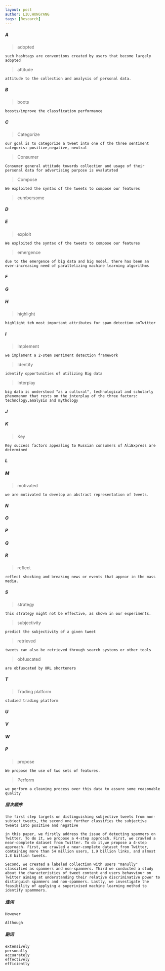 ```yaml
---
layout: post
author: LIU,HONGYANG
tags: [Research]
---
```




##### A

> adopted 

```
such hashtags are conventions created by users that become largely adopted
```

> attitude

```
attitude to the collection and analysis of personal data.
```



##### B

> boots

```
boosts/improve the classfication performance
```





##### C



> Categorize

```
our goal is to categorize a tweet into one of the three sentiment categoris: positive,negative, neutral
```



> Consumer



```
Consumer general attitude towards collection and usage of their personal data for advertising purpose is evalutated 
```







> Compose



```
We exploited the syntax of the tweets to compose our features
```



> cumbersome







##### D





##### E



> exploit

```
We exploited the syntax of the tweets to compose our features
```



> emergence



```
due to the emergence of big data and big model, there has been an ever-increasing need of parallelizing machine learning algorithms
```





##### F



##### G



##### H

> highlight



```
highlight teh most important attributes for spam detection onTwitter
```





##### I

> Implement

```
we implement a 2-stem sentiment detection framework
```

> Identify

```
identify opportunities of utilizing Big data
```

> Interplay

```
big data is understood "as a cultural", technological and scholarly phenomenon that rests on the interplay of the three factors: technology,analysis and mythology
```







##### J



##### K

> Key



```
Key success factors appealing to Russian consumers of AliExpress are determined
```







##### L



##### M



> motivated

```
we are motivated to develop an abstract representation of tweets.
```







##### N



##### O



##### P



##### Q



##### R

> reflect



```
reflect shocking and breaking news or events that appear in the mass media.
```



##### S



> strategy

```
this strategy might not be effective, as shown in our experiments.
```



> subjectivity

```
predict the subjectivity of a given tweet
```



> retrieved

```
tweets can also be retrieved through search systems or other tools
```



> obfuscated

```
are obfuscated by URL shorteners
```





##### T

> Trading platform



```
studied trading platform
```



##### U

##### V



##### W













##### P



> propose

```
We propose the use of two sets of features.
```



> Perform



```
we perform a cleaning process over this data to assure some reasonable quality
```





##### 层次顺序

```
the first step targets on distinguishing subjective tweets from non-subject tweets, the second one further classifies the subjective tweets into positive and negative
```



```
in this paper, we firstly address the issue of detecting spammers on Twitter. To do it, we propose a 4-step approach. First, we crawled a near-complete dataset from Twitter. To do it,we propose a 4-step approach. First, we crawled a near-complete dataset from Twitter, comtaining more than 54 million users, 1.9 billion links, and almost 1.8 billion tweets.

Second, we created a labeled collection with users "manully" classified as spammers and non-spammers. Third we conducted a study about the characteristics of tweet content and users behavviour on Twitter aiming at understanding their relative discriminative power to distinguish spammers and non-spammers. Lastly, we investigate the feasibility of applying a superivised machine learning method to identify spammmers.
```





##### 连词

```
However

Although
```



##### 副词



```
extensively
personally
accuarately
effectively
efficiently
```






